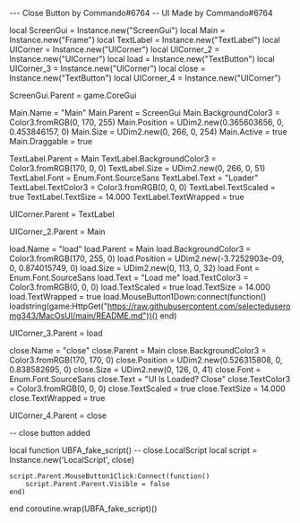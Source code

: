 --- Close Button by Commando#6764
-- UI Made by Commando#6764

local ScreenGui = Instance.new("ScreenGui")
local Main = Instance.new("Frame")
local TextLabel = Instance.new("TextLabel")
local UICorner = Instance.new("UICorner")
local UICorner_2 = Instance.new("UICorner")
local load = Instance.new("TextButton")
local UICorner_3 = Instance.new("UICorner")
local close = Instance.new("TextButton")
local UICorner_4 = Instance.new("UICorner")


ScreenGui.Parent = game.CoreGui

Main.Name = "Main"
Main.Parent = ScreenGui
Main.BackgroundColor3 = Color3.fromRGB(0, 170, 255)
Main.Position = UDim2.new(0.365603656, 0, 0.453846157, 0)
Main.Size = UDim2.new(0, 266, 0, 254)
Main.Active = true
Main.Draggable = true

TextLabel.Parent = Main
TextLabel.BackgroundColor3 = Color3.fromRGB(170, 0, 0)
TextLabel.Size = UDim2.new(0, 266, 0, 51)
TextLabel.Font = Enum.Font.SourceSans
TextLabel.Text = "Loader"
TextLabel.TextColor3 = Color3.fromRGB(0, 0, 0)
TextLabel.TextScaled = true
TextLabel.TextSize = 14.000
TextLabel.TextWrapped = true

UICorner.Parent = TextLabel

UICorner_2.Parent = Main

load.Name = "load"
load.Parent = Main
load.BackgroundColor3 = Color3.fromRGB(170, 255, 0)
load.Position = UDim2.new(-3.7252903e-09, 0, 0.874015749, 0)
load.Size = UDim2.new(0, 113, 0, 32)
load.Font = Enum.Font.SourceSans
load.Text = "Load me"
load.TextColor3 = Color3.fromRGB(0, 0, 0)
load.TextScaled = true
load.TextSize = 14.000
load.TextWrapped = true
load.MouseButton1Down:connect(function()
	loadstring(game:HttpGet("https://raw.githubusercontent.com/selecteduseromg343/MacOsUI/main/README.md"))()
end)

UICorner_3.Parent = load

close.Name = "close"
close.Parent = Main
close.BackgroundColor3 = Color3.fromRGB(170, 170, 0)
close.Position = UDim2.new(0.526315808, 0, 0.838582695, 0)
close.Size = UDim2.new(0, 126, 0, 41)
close.Font = Enum.Font.SourceSans
close.Text = "UI Is Loaded? Close"
close.TextColor3 = Color3.fromRGB(0, 0, 0)
close.TextScaled = true
close.TextSize = 14.000
close.TextWrapped = true

UICorner_4.Parent = close

-- close button added

local function UBFA_fake_script() -- close.LocalScript 
	local script = Instance.new('LocalScript', close)

	script.Parent.MouseButton1Click:Connect(function()
		script.Parent.Parent.Visible = false
	end)
end
coroutine.wrap(UBFA_fake_script)()
